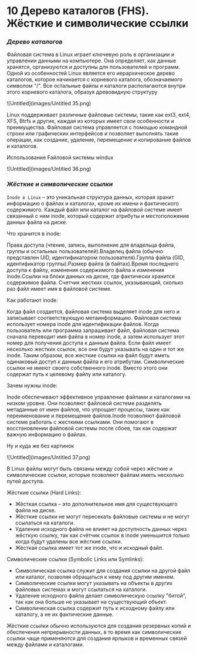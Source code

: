 # 10 Дерево каталогов (FHS). Жёсткие и символические ссылки

### *Дерево каталогов*

Файловая система в Linux играет ключевую роль в организации и управлении данными на компьютере. Она определяет, как данные хранятся, организуются и доступны для пользователей и программ. Одной из особенностей Linux является его иерархическое дерево каталогов, которое начинается с корневого каталога, обозначаемого символом "/". Все остальные файлы и каталоги располагаются внутри этого корневого каталога, образуя древовидную структуру

![Untitled](images/Untitled 35.png)

Linux поддерживает различные файловые системы, такие как ext3, ext4, XFS, Btrfs и другие, каждая из которых имеет свои особенности и преимущества. Файловая система управляется с помощью командной строки или графических интерфейсов и позволяет выполнять такие операции, как создание, удаление, перемещение и копирование файлов и каталогов.

Использование Fайловой sистемы windux

![Untitled](images/Untitled 36.png)

### *Жёсткие и символические ссылки*

`Inode в Linux` – это уникальная структура данных, которая хранит информацию о файлах и каталогах, кроме их имени и фактического содержимого. Каждый файл или каталог на файловой системе имеет связанный с ним inode, который содержит атрибуты и местоположение данных файла на диске.

Что хранится в inode:

Права доступа (чтение, запись, выполнение для владельца файла, группы и остальных пользователей).Владелец файла (обычно представлен UID, идентификатором пользователя).Группа файла (GID, идентификатор группы).Размер файла (в байтах).Время последнего доступа к файлу, изменения содержимого файла и изменения inode.Ссылки на блоки данных на диске, где фактически хранится содержимое файла. Счетчик жестких ссылок, указывающий, сколько раз файл имеет имя в файловой системе.

Как работают inode:

Когда файл создается, файловая система выделяет inode для него и записывает соответствующую метаинформацию. Файловая система использует номера inode для идентификации файлов. Когда пользователь или программа запрашивает файл, файловая система сначала переводит имя файла в номер inode, а затем использует этот номер для получения доступа к данным файла. Если файл имеет несколько жестких ссылок, все они будут указывать на один и тот же inode. Таким образом, все жесткие ссылки на файл будут иметь одинаковый доступ к данным файла и его атрибутам. Символические ссылки не имеют своего собственного inode. Вместо этого они содержат путь к целевому файлу или каталогу.

Зачем нужны inode:

Inode обеспечивают эффективное управление файлами и каталогами на низком уровне. Они позволяют файловой системе разделять метаданные от имен файлов, что упрощает процессы, такие как переименование и перемещение файлов.Inode позволяют файловой системе работать с жесткими ссылками. Они помогают в восстановлении файловой системы после сбоев, так как содержат важную информацию о файлах.

Ну и куда же без картинок

![Untitled](images/Untitled 37.png)

В Linux файлы могут быть связаны между собой через жёсткие и символические ссылки, которые позволяют файлам иметь несколько путей доступа.

Жёсткие ссылки (Hard Links):

- Жёсткая ссылка – это дополнительное имя для существующего файла на диске.
- Жёсткие ссылки не могут пересекать файловые системы и не могут ссылаться на каталоги.
- Удаление исходного файла не влияет на доступность данных через жёсткую ссылку, так как счётчик ссылок в inode уменьшится только когда будут удалены все жёсткие ссылки.
- Жёсткая ссылка имеет тот же inode, что и исходный файл.

Символические ссылки (Symbolic Links или Symlinks):

- Символическая ссылка служит для создания ссылки на другой файл или каталог, позволяя обращаться к нему под другим именем.
- Символические ссылки могут указывать на объекты в других файловых системах и могут ссылаться на каталоги.
- Удаление исходного файла делает символическую ссылку "битой", так как она больше не указывает на существующий объект.
- Символическая ссылка содержит путь к исходному файлу или каталогу, а не их фактические данные.

Жёсткие ссылки обычно используются для создания резервных копий и обеспечения непрерывности данных, в то время как символические ссылки чаще применяются для создания ярлыков и временных связей между файлами и каталогами.